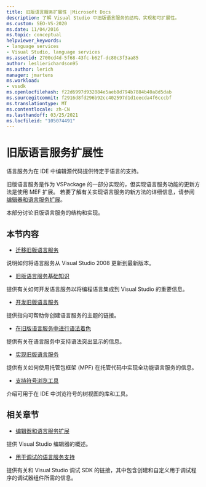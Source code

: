 ```yaml
---
title: 旧版语言服务扩展性 |Microsoft Docs
description: 了解 Visual Studio 中旧版语言服务的结构、实现和可扩展性。
ms.custom: SEO-VS-2020
ms.date: 11/04/2016
ms.topic: conceptual
helpviewer_keywords:
- language services
- Visual Studio, language services
ms.assetid: 2700cd4d-5f68-43fc-b62f-dc80c3f3aa85
author: leslierichardson95
ms.author: lerich
manager: jmartens
ms.workload:
- vssdk
ms.openlocfilehash: f22d6997d932884e5aeb8d794b7884b40a8d5dab
ms.sourcegitcommit: f2916d8fd296b92cc402597d1d1eecda4f6cccbf
ms.translationtype: MT
ms.contentlocale: zh-CN
ms.lasthandoff: 03/25/2021
ms.locfileid: "105074491"
---
```

# <a name="legacy-language-service-extensibility"></a>旧版语言服务扩展性
语言服务为在 IDE 中编辑源代码提供特定于语言的支持。

 旧版语言服务是作为 VSPackage 的一部分实现的，但实现语言服务功能的更新方法是使用 MEF 扩展。 若要了解有关实现语言服务的新方法的详细信息，请参阅 [编辑器和语言服务扩展](../../extensibility/editor-and-language-service-extensions.md)。

 本部分讨论旧版语言服务的结构和实现。

## <a name="in-this-section"></a>本节内容
- [迁移旧版语言服务](../../extensibility/internals/migrating-a-legacy-language-service.md)

 说明如何将语言服务从 Visual Studio 2008 更新到最新版本。

- [旧版语言服务基础知识](../../extensibility/internals/legacy-language-service-essentials.md)

 提供有关如何开发语言服务以将编程语言集成到 Visual Studio 的重要信息。

- [开发旧版语言服务](../../extensibility/internals/developing-a-legacy-language-service.md)

 提供指向可帮助你创建语言服务的主题的链接。

- [在旧版语言服务中进行语法着色](../../extensibility/internals/syntax-coloring-in-a-legacy-language-service.md)

 提供有关在语言服务中支持语法突出显示的信息。

- [实现旧版语言服务](../../extensibility/internals/implementing-a-legacy-language-service1.md)

 提供有关如何使用托管包框架 (MPF) 在托管代码中实现全功能语言服务的信息。

- [支持符号浏览工具](../../extensibility/internals/supporting-symbol-browsing-tools.md)

 介绍可用于在 IDE 中浏览符号的树视图的库和工具。

## <a name="related-sections"></a>相关章节
- [编辑器和语言服务扩展](../../extensibility/editor-and-language-service-extensions.md)

 提供 Visual Studio 编辑器的概述。

- [用于调试的语言服务支持](../../extensibility/internals/language-service-support-for-debugging.md)

 提供有关和 Visual Studio 调试 SDK 的链接，其中包含创建和自定义用于调试程序的调试器组件所需的信息。
